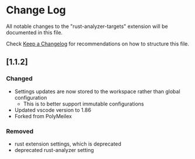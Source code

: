 # Change Log

All notable changes to the "rust-analyzer-targets" extension will be documented in this file.

Check [Keep a Changelog](http://keepachangelog.com/) for recommendations on how to structure this file.

## [1.1.2]

### Changed

- Settings updates are now stored to the workspace rather than global configuration
    - This is to better support immutable configurations
- Updated vscode version to 1.86
- Forked from PolyMeilex

### Removed

- rust extension settings, which is deprecated
- deprecated rust-analyzer setting
